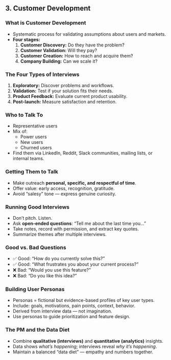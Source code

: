 ## 3. Customer Development

### What is Customer Development
- Systematic process for validating assumptions about users and markets.
- **Four stages:**
  1. **Customer Discovery:** Do they have the problem?
  2. **Customer Validation:** Will they pay?
  3. **Customer Creation:** How to reach and acquire them?
  4. **Company Building:** Can we scale it?

### The Four Types of Interviews
1. **Exploratory:** Discover problems and workflows.
2. **Validation:** Test if your solution fits their needs.
3. **Product Feedback:** Evaluate current product usability.
4. **Post-launch:** Measure satisfaction and retention.

### Who to Talk To
- Representative users
- Mix of:
  - Power users
  - New users
  - Churned users
- Find them via LinkedIn, Reddit, Slack communities, mailing lists, or internal teams.

### Getting Them to Talk
- Make outreach **personal, specific, and respectful of time**.
- Offer value: early access, recognition, gratitude.
- Avoid “salesy” tone — express genuine curiosity.

### Running Good Interviews
- Don’t pitch. Listen.
- Ask **open-ended questions**: “Tell me about the last time you…”
- Take notes, record with permission, and extract key quotes.
- Summarize themes after multiple interviews.

### Good vs. Bad Questions
- ✅ Good: “How do you currently solve this?”
- ✅ Good: “What frustrates you about your current process?”
- ❌ Bad: “Would you use this feature?”
- ❌ Bad: “Do you like this idea?”

### Building User Personas
- Personas = fictional but evidence-based profiles of key user types.
- Include: goals, motivations, pain points, context, behavior.
- Derived from interview data — not imagination.
- Use personas to guide prioritization and feature design.

### The PM and the Data Diet
- Combine **qualitative (interviews)** and **quantitative (analytics)** insights.
- Data shows *what’s happening*; interviews reveal *why it’s happening*.
- Maintain a balanced “data diet” — empathy and numbers together.
